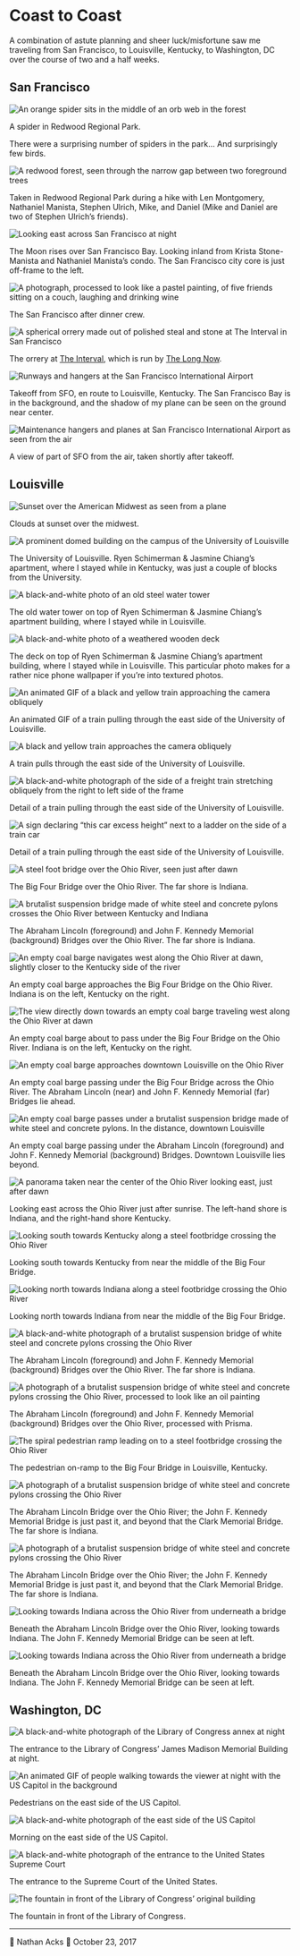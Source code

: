 # Coast to Coast

A combination of astute planning and sheer luck/misfortune saw me traveling from San Francisco, to Louisville, Kentucky, to Washington, DC over the course of two and a half weeks.

## San Francisco

![An orange spider sits in the middle of an orb web in the forest](assets/e6e0ceed701be96c0532b34b9c8988c7.webp)

A spider in Redwood Regional Park.

There were a surprising number of spiders in the park… And surprisingly few birds.

![A redwood forest, seen through the narrow gap between two foreground trees](assets/ed8a2730316d777b8d3aefe5c140996f.webp)

Taken in Redwood Regional Park during a hike with Len Montgomery, Nathaniel Manista, Stephen Ulrich, Mike, and Daniel (Mike and Daniel are two of Stephen Ulrich’s friends).

![Looking east across San Francisco at night](assets/1ac70333b809caf793b7eef2b3d71654.webp)

The Moon rises over San Francisco Bay. Looking inland from Krista Stone-Manista and Nathaniel Manista’s condo. The San Francisco city core is just off-frame to the left.

![A photograph, processed to look like a pastel painting, of five friends sitting on a couch, laughing and drinking wine](assets/99480951eccc60649d3642a9b386b722.webp)

The San Francisco after dinner crew.

![A spherical orrery made out of polished steal and stone at The Interval in San Francisco](assets/05d3485fdd3893358ca4323882fd13dd.webp)

The orrery at [The Interval](https://theinterval.org/), which is run by [The Long Now](https://longnow.org/).

![Runways and hangers at the San Francisco International Airport](assets/f93fc321c1b69dc6e1c1958d145ec563.webp)

Takeoff from SFO, en route to Louisville, Kentucky. The San Francisco Bay is in the background, and the shadow of my plane can be seen on the ground near center.

![Maintenance hangers and planes at San Francisco International Airport as seen from the air](assets/bec266851012b243e8c86f0e7cf2fde4.webp)

A view of part of SFO from the air, taken shortly after takeoff.

## Louisville

![Sunset over the American Midwest as seen from a plane](assets/91ad118a2fb99ae8bfc5cf5358a0bf62.webp)

Clouds at sunset over the midwest.

![A prominent domed building on the campus of the University of Louisville](assets/c1d96c7f8c94d683692eac4f090a5f1e.webp)

The University of Louisville. Ryen Schimerman & Jasmine Chiang’s apartment, where I stayed while in Kentucky, was just a couple of blocks from the University.

![A black-and-white photo of an old steel water tower](assets/74e20ec098432ba79d9c6f6b584d5288.webp)

The old water tower on top of Ryen Schimerman & Jasmine Chiang’s apartment building, where I stayed while in Louisville.

![A black-and-white photo of a weathered wooden deck](assets/001008afb03d306904537cd27faca476.webp)

The deck on top of Ryen Schimerman & Jasmine Chiang’s apartment building, where I stayed while in Louisville. This particular photo makes for a rather nice phone wallpaper if you’re into textured photos.

![An animated GIF of a black and yellow train approaching the camera obliquely](assets/26ab3880c46d03c5780b77fd3fb4cdc5.webp)

An animated GIF of a train pulling through the east side of the University of Louisville.

![A black and yellow train approaches the camera obliquely](assets/4a63feed39bcc845f3d14b969e6b56c8.webp)

A train pulls through the east side of the University of Louisville.

![A black-and-white photograph of the side of a freight train stretching obliquely from the right to left side of the frame](assets/52f95d35b8f04378c03b96a2b2e7d4c7.webp)

Detail of a train pulling through the east side of the University of Louisville.

![A sign declaring “this car excess height” next to a ladder on the side of a train car](assets/ecf1882e1b40a908081ae31002c04662.webp)

Detail of a train pulling through the east side of the University of Louisville.

![A steel foot bridge over the Ohio River, seen just after dawn](assets/078f0252c29dc2887a8f0f3426bae1f1.webp)

The Big Four Bridge over the Ohio River. The far shore is Indiana.

![A brutalist suspension bridge made of white steel and concrete pylons crosses the Ohio River between Kentucky and Indiana](assets/fb431eb096516a95880fcebe592c5db7.webp)

The Abraham Lincoln (foreground) and John F. Kennedy Memorial (background) Bridges over the Ohio River. The far shore is Indiana.

![An empty coal barge navigates west along the Ohio River at dawn, slightly closer to the Kentucky side of the river](assets/4072b7e98466ecac215b62477b4fc85f.webp)

An empty coal barge approaches the Big Four Bridge on the Ohio River. Indiana is on the left, Kentucky on the right.

![The view directly down towards an empty coal barge traveling west along the Ohio River at dawn](assets/a08dd9ff2b84b39f4284861a633059c3.webp)

An empty coal barge about to pass under the Big Four Bridge on the Ohio River. Indiana is on the left, Kentucky on the right.

![An empty coal barge approaches downtown Louisville on the Ohio River](assets/e9aaa7718aac633a51e840018f809ee2.webp)

An empty coal barge passing under the Big Four Bridge across the Ohio River. The Abraham Lincoln (near) and John F. Kennedy Memorial (far) Bridges lie ahead.

![An empty coal barge passes under a brutalist suspension bridge made of white steel and concrete pylons. In the distance, downtown Louisville](assets/8251836278ab264842274c6334f7b0f3.webp)

An empty coal barge passing under the Abraham Lincoln (foreground) and John F. Kennedy Memorial (background) Bridges. Downtown Louisville lies beyond.

![A panorama taken near the center of the Ohio River looking east, just after dawn](assets/78854888454de9d59aaceb6620eefb8e.webp)

Looking east across the Ohio River just after sunrise. The left-hand shore is Indiana, and the right-hand shore Kentucky.

![Looking south towards Kentucky along a steel footbridge crossing the Ohio River](assets/ceda4d34e5be686a87266ca43ea6b5ff.webp)

Looking south towards Kentucky from near the middle of the Big Four Bridge.

![Looking north towards Indiana along a steel footbridge crossing the Ohio River](assets/d08fc4752ea3a2659987fe6ffcb5efb6.webp)

Looking north towards Indiana from near the middle of the Big Four Bridge.

![A black-and-white photograph of a brutalist suspension bridge of white steel and concrete pylons crossing the Ohio River](assets/3a1dfb3b5be02a831dab89dfdb42ba12.webp)

The Abraham Lincoln (foreground) and John F. Kennedy Memorial (background) Bridges over the Ohio River. The far shore is Indiana.

![A photograph of a brutalist suspension bridge of white steel and concrete pylons crossing the Ohio River, processed to look like an oil painting](assets/25946417d760933834aa499bf5d86fab.webp)

The Abraham Lincoln (foreground) and John F. Kennedy Memorial (background) Bridges over the Ohio River, processed with Prisma.

![The spiral pedestrian ramp leading on to a steel footbridge crossing the Ohio River](assets/c779a23170c32ba355feb285d60d69d0.webp)

The pedestrian on-ramp to the Big Four Bridge in Louisville, Kentucky.

![A photograph of a brutalist suspension bridge of white steel and concrete pylons crossing the Ohio River](assets/756fb7d3cd31ed947c3f6af7e8c5e4e1.webp)

The Abraham Lincoln Bridge over the Ohio River; the John F. Kennedy Memorial Bridge is just past it, and beyond that the Clark Memorial Bridge. The far shore is Indiana.

![A photograph of a brutalist suspension bridge of white steel and concrete pylons crossing the Ohio River](assets/a054d92f9e95a6804875c91b1dff4a30.webp)

The Abraham Lincoln Bridge over the Ohio River; the John F. Kennedy Memorial Bridge is just past it, and beyond that the Clark Memorial Bridge. The far shore is Indiana.

![Looking towards Indiana across the Ohio River from underneath a bridge](assets/5760ba21347d8e4e5c14dae7f9986aa1.webp)

Beneath the Abraham Lincoln Bridge over the Ohio River, looking towards Indiana. The John F. Kennedy Memorial Bridge can be seen at left.

![Looking towards Indiana across the Ohio River from underneath a bridge](assets/34afc2091eff099daf1abb996274f79b.webp)

Beneath the Abraham Lincoln Bridge over the Ohio River, looking towards Indiana. The John F. Kennedy Memorial Bridge can be seen at left.

## Washington, DC

![A black-and-white photograph of the Library of Congress annex at night](assets/0766be16b14893f8fac2b8e67ac1403f.webp)

The entrance to the Library of Congress’ James Madison Memorial Building at night.

![An animated GIF of people walking towards the viewer at night with the US Capitol in the background](assets/6ca55d14f4c2d17867eded8f5f71169e.webp)

Pedestrians on the east side of the US Capitol.

![A black-and-white photograph of the east side of the US Capitol](assets/6b4c087e2341b39f751c4998e5ddc483.webp)

Morning on the east side of the US Capitol.

![A black-and-white photograph of the entrance to the United States Supreme Court](assets/8b8017fc80ac2faba918f2e238cd9f1f.webp)

The entrance to the Supreme Court of the United States.

![The fountain in front of the Library of Congress’ original building](assets/9341e6bb4d58bbb7cf52198d3c6e6c67.webp)

The fountain in front of the Library of Congress.

- - - -

👤 Nathan Acks
📅 October 23, 2017
